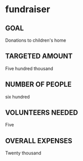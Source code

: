 # fundraiser
 ## GOAL
 Donations to children's home
 ## TARGETED AMOUNT
 Five hundred thousand
 ## NUMBER OF PEOPLE
 six hundred
 ## VOLUNTEERS NEEDED
 Five
 ## OVERALL EXPENSES
 Twenty thousand
